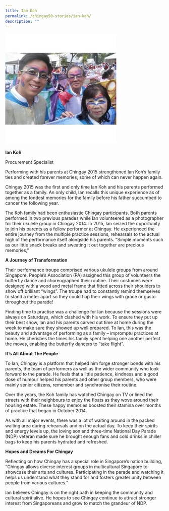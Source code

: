 ```yaml
---
title: Ian Koh
permalink: /chingay50-stories/ian-koh/
description: ""
---
```

![Ian Koh](/images/Chingay50%20Stories/ian-koh-50storiesimage.jpg)

**Ian Koh**

Procurement Specialist

Performing with his parents at Chingay 2015 strengthened Ian Koh’s family ties and created forever memories, some of which can never happen again.

Chingay 2015 was the first and only time Ian Koh and his parents performed together as a family. An only child, Ian recalls this unique experience as of among the fondest memories for the family before his father succumbed to cancer the following year.

The Koh family had been enthusiastic Chingay participants. Both parents performed in two previous parades while Ian volunteered as a photographer for their ukulele group in Chingay 2014. In 2015, Ian seized the opportunity to join his parents as a fellow performer at Chingay. He experienced the entire journey from the multiple practice sessions, rehearsals to the actual high of the performance itself alongside his parents. “Simple moments such as our little snack breaks and sweating it out together are precious memories,”

**A Journey of Transformation**

Their performance troupe comprised various ukulele groups from around Singapore. People’s Association (PA) assigned this group of volunteers the butterfly dance and choreographed their routine. Their costumes were designed with a wood and metal frame that fitted across their shoulders to show off brilliant “wings”. The troupe had to constantly remind themselves to stand a meter apart so they could flap their wings with grace or gusto throughout the parade!

Finding time to practise was a challenge for Ian because the sessions were always on Saturdays, which clashed with his work. To ensure they put up their best show, Ian and his parents carved out time at home during the week to make sure they showed up well prepared. To Ian, this was the beauty and advantage of performing as a family – impromptu practices at home. He cherishes the times his family spent helping one another perfect the moves, enabling the butterfly dancers to “take flight”.

**It’s All About The People**

To Ian, Chingay is a platform that helped him forge stronger bonds with his parents, the team of performers as well as the wider community who look forward to the parade. He feels that a little patience, kindness and a good dose of humour helped his parents and other group members, who were mainly senior citizens, remember and synchronise their routine.

Over the years, the Koh family has watched Chingay on TV or lined the streets with their neighbours to enjoy the floats as they wove around their housing estate. These happy memories boosted their stamina over months of practice that began in October 2014.

As with all major events, there was a lot of waiting around in the packed waiting area during rehearsals and on the actual day. To keep their spirits and energy levels up, the loving son and three-time National Day Parade (NDP) veteran made sure he brought enough fans and cold drinks in chiller bags to keep his parents hydrated and refreshed.

**Hopes and Dreams For Chingay**

Reflecting on how Chingay has a special role in Singapore’s nation building, “Chingay allows diverse interest groups in multicultural Singapore to showcase their arts and cultures. Participating in the parade and watching it helps us understand what they stand for and fosters greater unity between people from various cultures.”

Ian believes Chingay is on the right path in keeping the community and cultural spirit alive. He hopes to see Chingay continue to attract stronger interest from Singaporeans and grow to match the grandeur of NDP.